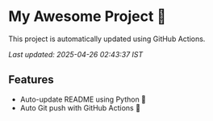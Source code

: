 # My Awesome Project 🚀

This project is automatically updated using GitHub Actions.

_Last updated: 2025-04-26 02:43:37 IST_

## Features
- Auto-update README using Python 🐍
- Auto Git push with GitHub Actions 🤖
